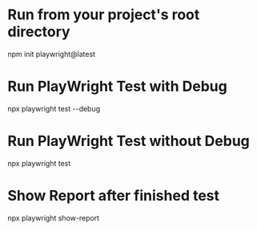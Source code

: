 # Run from your project's root directory
npm init playwright@latest

# Run PlayWright Test with Debug 
npx playwright test --debug

# Run PlayWright Test without Debug 
npx playwright test

# Show Report after finished test
npx playwright show-report